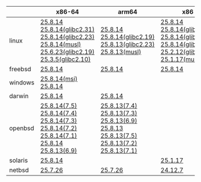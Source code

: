 ||x86-64|arm64|x86|ppc64le|armv7|armel|
| --- | --- | --- | --- | --- | --- | --- |
|linux|[25.8.14](https://github.com/roswell/sbcl_head/releases/download/25.8.14/sbcl-25.8.14-x86-64-linux-binary.tar.bz2)<br />[25.8.14(glibc2.31)](https://github.com/roswell/sbcl_head/releases/download/25.8.14/sbcl-25.8.14-x86-64-linux-glibc2.31-binary.tar.bz2)<br />[25.8.14(glibc2.23)](https://github.com/roswell/sbcl_head/releases/download/25.8.14/sbcl-25.8.14-x86-64-linux-glibc2.23-binary.tar.bz2)<br />[25.8.14(musl)](https://github.com/roswell/sbcl_head/releases/download/25.8.14/sbcl-25.8.14-x86-64-linux-musl-binary.tar.bz2)<br />[25.6.23(glibc2.19)](https://github.com/roswell/sbcl_head/releases/download/25.6.23/sbcl-25.6.23-x86-64-linux-glibc2.19-binary.tar.bz2)<br />[25.3.5(glibc2.10)](https://github.com/roswell/sbcl_head/releases/download/25.3.5/sbcl-25.3.5-x86-64-linux-glibc2.10-binary.tar.bz2)<br />|[25.8.14](https://github.com/roswell/sbcl_head/releases/download/25.8.14/sbcl-25.8.14-arm64-linux-binary.tar.bz2)<br />[25.8.14(glibc2.19)](https://github.com/roswell/sbcl_head/releases/download/25.8.14/sbcl-25.8.14-arm64-linux-glibc2.19-binary.tar.bz2)<br />[25.8.13(glibc2.23)](https://github.com/roswell/sbcl_head/releases/download/25.8.13/sbcl-25.8.13-arm64-linux-glibc2.23-binary.tar.bz2)<br />[25.8.13(musl)](https://github.com/roswell/sbcl_head/releases/download/25.8.13/sbcl-25.8.13-arm64-linux-musl-binary.tar.bz2)<br />|[25.8.14](https://github.com/roswell/sbcl_head/releases/download/25.8.14/sbcl-25.8.14-x86-linux-binary.tar.bz2)<br />[25.8.14(glibc2.31)](https://github.com/roswell/sbcl_head/releases/download/25.8.14/sbcl-25.8.14-x86-linux-glibc2.31-binary.tar.bz2)<br />[25.8.14(glibc2.23)](https://github.com/roswell/sbcl_head/releases/download/25.8.14/sbcl-25.8.14-x86-linux-glibc2.23-binary.tar.bz2)<br />[25.8.14(glibc2.19)](https://github.com/roswell/sbcl_head/releases/download/25.8.14/sbcl-25.8.14-x86-linux-glibc2.19-binary.tar.bz2)<br />[25.2.12(glibc2.10)](https://github.com/roswell/sbcl_head/releases/download/25.2.12/sbcl-25.2.12-x86-linux-glibc2.10-binary.tar.bz2)<br />[25.1.17(musl)](https://github.com/roswell/sbcl_head/releases/download/25.1.17/sbcl-25.1.17-x86-linux-musl-binary.tar.bz2)<br />|[25.8.13](https://github.com/roswell/sbcl_head/releases/download/25.8.13/sbcl-25.8.13-ppc64le-linux-binary.tar.bz2)<br />[25.8.13(glibc2.23)](https://github.com/roswell/sbcl_head/releases/download/25.8.13/sbcl-25.8.13-ppc64le-linux-glibc2.23-binary.tar.bz2)<br />[25.8.13(glibc2.19)](https://github.com/roswell/sbcl_head/releases/download/25.8.13/sbcl-25.8.13-ppc64le-linux-glibc2.19-binary.tar.bz2)<br />|[25.8.13](https://github.com/roswell/sbcl_head/releases/download/25.8.13/sbcl-25.8.13-armv7-linux-binary.tar.bz2)<br />|[25.1.17](https://github.com/roswell/sbcl_head/releases/download/25.1.17/sbcl-25.1.17-armel-linux-binary.tar.bz2)<br />|
|freebsd|[25.8.14](https://github.com/roswell/sbcl_head/releases/download/25.8.14/sbcl-25.8.14-x86-64-freebsd-binary.tar.bz2)<br />|[25.8.14](https://github.com/roswell/sbcl_head/releases/download/25.8.14/sbcl-25.8.14-arm64-freebsd-binary.tar.bz2)<br />|[25.8.14](https://github.com/roswell/sbcl_head/releases/download/25.8.14/sbcl-25.8.14-x86-freebsd-binary.tar.bz2)<br />||||
|windows|[25.8.14(msi)](https://github.com/roswell/sbcl_head/releases/download/25.8.14/sbcl-25.8.14-x86-64-windows-binary.msi)<br />[25.8.14](https://github.com/roswell/sbcl_head/releases/download/25.8.14/sbcl-25.8.14-x86-64-windows-binary.tar.bz2)<br />||||||
|darwin|[25.8.14](https://github.com/roswell/sbcl_head/releases/download/25.8.14/sbcl-25.8.14-x86-64-darwin-binary.tar.bz2)<br />|[25.8.14](https://github.com/roswell/sbcl_head/releases/download/25.8.14/sbcl-25.8.14-arm64-darwin-binary.tar.bz2)<br />|||||
|openbsd|[25.8.14(7.5)](https://github.com/roswell/sbcl_head/releases/download/25.8.14/sbcl-25.8.14-x86-64-openbsd-7.5-binary.tar.bz2)<br />[25.8.14(7.4)](https://github.com/roswell/sbcl_head/releases/download/25.8.14/sbcl-25.8.14-x86-64-openbsd-7.4-binary.tar.bz2)<br />[25.8.14(7.3)](https://github.com/roswell/sbcl_head/releases/download/25.8.14/sbcl-25.8.14-x86-64-openbsd-7.3-binary.tar.bz2)<br />[25.8.14(7.2)](https://github.com/roswell/sbcl_head/releases/download/25.8.14/sbcl-25.8.14-x86-64-openbsd-7.2-binary.tar.bz2)<br />[25.8.14(7.1)](https://github.com/roswell/sbcl_head/releases/download/25.8.14/sbcl-25.8.14-x86-64-openbsd-7.1-binary.tar.bz2)<br />[25.8.14](https://github.com/roswell/sbcl_head/releases/download/25.8.14/sbcl-25.8.14-x86-64-openbsd-binary.tar.bz2)<br />[25.8.13(6.9)](https://github.com/roswell/sbcl_head/releases/download/25.8.13/sbcl-25.8.13-x86-64-openbsd-6.9-binary.tar.bz2)<br />|[25.8.13(7.4)](https://github.com/roswell/sbcl_head/releases/download/25.8.13/sbcl-25.8.13-arm64-openbsd-7.4-binary.tar.bz2)<br />[25.8.13(7.3)](https://github.com/roswell/sbcl_head/releases/download/25.8.13/sbcl-25.8.13-arm64-openbsd-7.3-binary.tar.bz2)<br />[25.8.13(6.9)](https://github.com/roswell/sbcl_head/releases/download/25.8.13/sbcl-25.8.13-arm64-openbsd-6.9-binary.tar.bz2)<br />[25.8.13](https://github.com/roswell/sbcl_head/releases/download/25.8.13/sbcl-25.8.13-arm64-openbsd-binary.tar.bz2)<br />[25.8.13(7.5)](https://github.com/roswell/sbcl_head/releases/download/25.8.13/sbcl-25.8.13-arm64-openbsd-7.5-binary.tar.bz2)<br />[25.8.13(7.2)](https://github.com/roswell/sbcl_head/releases/download/25.8.13/sbcl-25.8.13-arm64-openbsd-7.2-binary.tar.bz2)<br />[25.8.13(7.1)](https://github.com/roswell/sbcl_head/releases/download/25.8.13/sbcl-25.8.13-arm64-openbsd-7.1-binary.tar.bz2)<br />|||||
|solaris|[25.8.14](https://github.com/roswell/sbcl_head/releases/download/25.8.14/sbcl-25.8.14-x86-64-solaris-binary.tar.bz2)<br />||[25.1.17](https://github.com/roswell/sbcl_head/releases/download/25.1.17/sbcl-25.1.17-x86-solaris-binary.tar.bz2)<br />||||
|netbsd|[25.7.26](https://github.com/roswell/sbcl_head/releases/download/25.7.26/sbcl-25.7.26-x86-64-netbsd-binary.tar.bz2)<br />|[25.7.26](https://github.com/roswell/sbcl_head/releases/download/25.7.26/sbcl-25.7.26-arm64-netbsd-binary.tar.bz2)<br />|[24.12.7](https://github.com/roswell/sbcl_head/releases/download/24.12.7/sbcl-24.12.7-x86-netbsd-binary.tar.bz2)<br />||||
